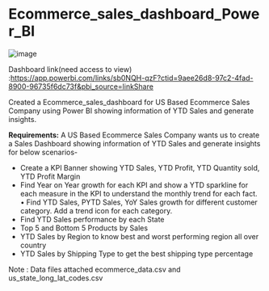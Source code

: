 # Ecommerce_sales_dashboard_Power_BI

![image](https://github.com/umatuteja/Ecommerce_sales_dashboard_Power_BI/assets/146737480/4ca2fcb5-5818-42e5-a085-b8dae7cf2f51)

Dashboard link(need access to view) :https://app.powerbi.com/links/sb0NQH-qzF?ctid=9aee26d8-97c2-4fad-8900-96735f6dc73f&pbi_source=linkShare

Created a Ecommerce_sales_dashboard for US Based Ecommerce Sales Company using Power BI showing information of YTD Sales and generate insights.

**Requirements:**
A US Based Ecommerce Sales Company wants us to create a Sales Dashboard showing
information of YTD Sales and generate insights for below scenarios-

* Create a KPI Banner showing YTD Sales, YTD Profit, YTD Quantity sold, YTD Profit Margin
* Find Year on Year growth for each KPI and show a YTD sparkline for each measure in the
KPI to understand the monthly trend for each fact. • Find YTD Sales, PYTD Sales, YoY Sales growth for different customer category. Add a trend
icon for each category.
* Find YTD Sales performance by each State
* Top 5 and Bottom 5 Products by Sales
* YTD Sales by Region to know best and worst performing region all over country
* YTD Sales by Shipping Type to get the best shipping type percentage

Note : Data files attached ecommerce_data.csv and us_state_long_lat_codes.csv


